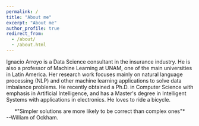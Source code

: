 ```yaml
---
permalink: /
title: "About me"
excerpt: "About me"
author_profile: true
redirect_from: 
  - /about/
  - /about.html
---
```


Ignacio Arroyo is a Data Science consultant in the insurance industry. He is also a professor of Machine Learning at UNAM, one of the main universities in Latin America. Her research work focuses mainly on natural language processing (NLP) and other machine learning applications to solve data imbalance problems. He recently obtained a Ph.D. in Computer Science with emphasis in Artificial Intelligence, and has a Master's degree in Intelligent Systems with applications in electronics. He loves to ride a bicycle.

<center>*"Simpler solutions are more likely to be correct than complex ones"*</center> --William of Ockham.
